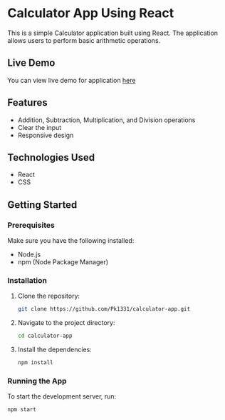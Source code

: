 # Calculator App Using React

This is a simple Calculator application built using React. The application allows users to perform basic arithmetic operations.

 ## Live Demo
   You can view live demo for application [here](https://pk1331.github.io/Calculator-using-React-Hooks/)

## Features

- Addition, Subtraction, Multiplication, and Division operations
- Clear the input
- Responsive design

## Technologies Used

- React
- CSS

## Getting Started

### Prerequisites

Make sure you have the following installed:

- Node.js
- npm (Node Package Manager)

### Installation

1. Clone the repository:

    ```sh
    git clone https://github.com/Pk1331/calculator-app.git
    ```

2. Navigate to the project directory:

    ```sh
    cd calculator-app
    ```

3. Install the dependencies:

    ```sh
    npm install
    ```

### Running the App

To start the development server, run:

```sh
npm start
